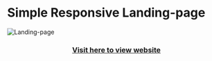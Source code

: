 <h1>Simple Responsive Landing-page</h1>

![Landing-page](https://github.com/user-attachments/assets/932cb22f-ecbc-4da2-a678-c47291eeb3d6)

<h3 align="center"><a href="https://ashwin-karwade.github.io/prodigy_wd_01/" alt=""> Visit here to view website </a></h3> 
